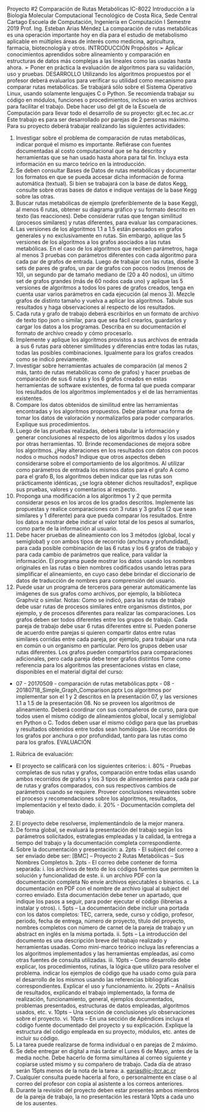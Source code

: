 Proyecto #2 Comparación de Rutas Metabólicas 
IC-8022 Introducción a la Biología Molecular Computacional 
Tecnológico de Costa Rica, Sede Central Cartago 
Escuela de Computación, Ingeniería en Computación 
I Semestre 2019 
Prof. Ing. Esteban Arias Méndez 
La comparación de rutas metabólicas es una operación importante hoy en día para el estudio de metabolismo aplicable en múltiples áreas de interés como medicina, agricultura, farmacia, biotecnología y otros. 
INTRODUCCIÓN 
Propósitos 
➢ Aplicar conocimientos aprendidos sobre alineamiento y comparación en estructuras de datos más complejas a las lineales como las usadas hasta ahora. ➢ Poner en práctica la evaluación de algoritmos para su validación, uso y 
pruebas. 
DESARROLLO 
Utilizando los algoritmos propuestos por el profesor deberá evaluarlos para verificar su utilidad como mecanismo para comparar rutas metabólicas. 
Se trabajará sólo sobre el Sistema Operativo Linux, usando solamente lenguajes C o Python. Se recomienda trabajar su código en módulos, funciones o procedimientos, incluso en varios archivos para facilitar el trabajo. Debe hacer uso del git de la Escuela de Computación para llevar todo el desarrollo de su proyecto: git.ec.tec.ac.cr 
Este trabajo es para ser desarrollado por parejas de 2 personas máximo. 
Para su proyecto deberá trabajar realizando las siguientes actividades: 
1. Investigar sobre el problema de comparación de rutas metabólicas, indicar porqué el mismo es importante. Refiérase con fuentes documentadas al costo computacional que se ha descrito y herramientas que se han usado hasta ahora para tal fin. Incluya esta información en su marco teórico en la introducción. 
2. Se deben consultar Bases de Datos de rutas metabólicas y documentar los formatos en que se pueda accesar dicha información de forma automática (textual). Si bien se trabajará con la base de datos Kegg, consulte sobre otras bases de datos e indique ventajas de la base Kegg sobre las otras. 
3. Buscar rutas metabólicas de ejemplo (preferiblemente de la base Kegg), al menos 6 rutas, obtener su diagrama gráfico y su formato descrito en texto (las reacciones). Debe considerar rutas que tengan similitud (procesos similares) y rutas diferentes, para evaluar las comparaciones. 
4. Las versiones de los algoritmos 1.1 a 1.5 están pensados en grafos generales y no exclusivamente en rutas. Sin embargo, aplique las 5 versiones de los algoritmos a los grafos asociados a las rutas metabólicas. En el caso de los algoritmos que reciben parámetros, haga al menos 3 pruebas con parámetros diferentes con cada algoritmo para cada par de grafos de entrada. Luego de trabajar con las rutas, diseñe 3 sets de pares de grafos, un par de grafos con pocos nodos (menos de 10), un segundo par de tamaño mediano de (20 a 40 nodos), un último set de grafos grandes (más de 60 nodos cada uno) y aplique las 5 versiones de algoritmos a todos los pares de grafos creados, tenga en cuenta usar varios parámetros en cada ejecución (al menos 3). Mezcle grafos de distinto tamaño y vuelva a aplicar los algoritmos. Tabule sus resultados y haga observaciones al respecto de los resultados. 
5. Cada ruta y grafo de trabajo deberá escribirlos en un formato de archivo de texto tipo json o similar, para que sea fácil crearlos, guardarlos y cargar los datos a los programas. Describa en su documentación el formato de archivo creado y cómo procesarlo. 
6. Implemente y aplique los algoritmos provistos a sus archivos de entrada a sus 6 rutas para obtener similitudes y diferencias entre todas las rutas, todas las posibles combinaciones. Igualmente para los grafos creados como se indicó previamente. 
7. Investigar sobre herramientas actuales de comparación (al menos 2 más, tanto de rutas metabólicas como de grafos) y hacer pruebas de comparación de sus 6 rutas y los 6 grafos creados en estas herramientas de software existentes, de forma tal que pueda comparar los resultados de los algoritmos implementados y el de las herramientas existentes. 
8. Compare los datos obtenidos de similitud entre las herramientas encontradas y los algoritmos propuestos. Debe plantear una forma de tomar los datos de valoración y normalizarlos para poder compararlos. Explique sus procedimientos. 
9. Luego de las pruebas realizadas, deberá tabular la información y generar conclusiones al respecto de los algoritmos dados y los usados por otras herramientas. 10. Brinde recomendaciones de mejora sobre los algoritmos. ¿Hay alteraciones en los resultados con datos con pocos nodos o muchos nodos? Indique que otros aspectos deben considerarse sobre el comportamiento de los algoritmos. Al utilizar como parámetros de entrada los mismos datos para el grafo A como para el grafo B, los algoritmos deben indicar que las rutas son prácticamente idénticas, ¿se logra obtener dichos resultados?, explique sus pruebas, valores y comentarios al respecto. 
11. Proponga una modificación a los algoritmos 1 y 2 que permita considerar pesos en los arcos de los grados descritos. Implemente las propuestas y realice comparaciones con 3 rutas y 3 grafos (2 que sean similares y 1 diferente) para que pueda comparar los resultados. Entre los datos a mostrar debe indicar el valor total de los pesos al sumarlos, como parte de la información al usuario. 
12. Debe hacer pruebas de alineamiento con los 3 métodos (global, local y semiglobal) y con ambos tipos de recorrido (anchura y profundidad), para cada posible combinación de las 6 rutas y los 6 grafos de trabajo y para cada cambio de parámetros que realice, para validar la información. El programa puede mostrar los datos usando los nombres originales en las rutas o bien nombres codificados usando letras para simplificar el alineamiento, en cuyo caso debe brindar el diccionario de datos de traducción de nombres para comprensión del usuario. 
13. Puede usar un programa de terceros para generar automáticamente las imágenes de sus grafos como archivos, por ejemplo, la biblioteca Graphviz o similar. 
Notas: 
Como se indicó, para las rutas de trabajo debe usar rutas de procesos similares entre organismos distintos, por ejemplo, y de procesos diferentes para realizar las comparaciones. Los grafos deben ser todos diferentes entre los grupos de trabajo. 
Cada pareja de trabajo debe usar 6 rutas diferentes entre sí. Pueden ponerse de acuerdo entre parejas si quieren compartir datos entre rutas similares corridas entre cada pareja, por ejemplo, para trabajar una ruta en común o un organismo en particular. Pero los grupos deben usar rutas 
diferentes. Los grafos pueden compartirlos para comparaciones adicionales, pero cada pareja debe tener grafos distintos 
Tome como referencia para los algoritmos las presentaciones vistas en clase, disponibles en el material digital del curso: 
- 07 - 20170509 - comparación de rutas metabólicas.pptx - 08 - 20180718_Simple_Graph_Comparison.pptx 
Los algoritmos por implementar son el 1 y 2 descritos en la presentación 07, y las versiones 1.1 a 1.5 de la presentación 08. 
No se proveen los algoritmos de alineamiento. Deberá coordinar con sus compañeros de curso, para que todos usen el mismo código de alineamientos global, local y semiglobal en Python o C. Todos deben usar el mismo código para que las pruebas y resultados obtenidos entre todos sean homólogas. 
Use recorridos de los grafos por anchura o por profundidad, tanto para las rutas como para los grafos. 
EVALUACIÓN 
1. Rúbrica de evaluación: 
- El proyecto se calificará con los siguientes criterios: 
i. 80% - Pruebas completas de sus rutas y grafos, comparación entre todas ellas usando ambos recorridos de grafos y los 3 tipos de alineamientos para cada par de rutas y grafos comparados, con sus respectivos cambios de parámetros cuando se requiere. Proveer conclusiones relevantes sobre el proceso y recomendaciones sobre los algoritmos, resultados, implementación y el texto dado. ii. 20% - Documentación completa del trabajo. 
2. El proyecto debe resolverse, implementándolo de la mejor manera. 
3. De forma global, se evaluará la presentación del trabajo según los parámetros solicitados, estrategias empleadas y la calidad, la entrega a tiempo del trabajo y la documentación completa correspondiente. 
4. Sobre la documentación y presentación: 
a. 2pts - El subject del correo a ser enviado debe ser: 
[BMC] – Proyecto 2 Rutas Metabólicas – Sus Nombres Completos b. 2pts - El correo debe contener de forma separada: 
i. los archivos de texto de los códigos fuentes que permiten 
la solución y funcionalidad de este. ii. un archivo PDF con la documentación completa 
No envíe archivos ejecutables o binarios. 
c. La documentación en PDF con el nombre de archivo igual al subject del correo enviado. Esta documentación debe tener un apartado, que indique los pasos a seguir, para poder ejecutar el código (librerías a instalar y otros). 
i. 5pts – La documentación debe incluir una portada con los datos completos: TEC, carrera, sede, curso y código, profesor, periodo, fecha de entrega, número de proyecto, título del 
proyecto, nombres completos con número de carnet de la pareja de trabajo y un abstract en inglés en la misma portada. ii. 5pts – La introducción del documento es una descripción breve del trabajo realizado y herramientas usadas. Como mini-marco teórico incluya las referencias a los algoritmos implementados y las herramientas empleadas, así como otras fuentes de consulta utilizadas. iii. 10pts – Como desarrollo debe explicar, los procedimientos, rutinas, la lógica que utilizo para resolver el problema. indicar los ejemplos de código que ha usado como guía para el desarrollo de los mismos usando las referencias bibliográficas correspondientes. Explicar el uso y funcionamiento. iv. 20pts – Análisis de resultados, explicando el trabajo implementado, la forma de realización, funcionamiento, general, ejemplos documentados, problemas presentados, estructuras de datos empleadas, algoritmos usados, etc. v. 10pts – Una sección de conclusiones y/o observaciones sobre el 
proyecto. vi. 10pts – En una sección de Apéndices incluya el código fuente documentado del proyecto y su explicación. Explique la estructura del código empleada en su proyecto, módulos, etc. antes de incluir su código. 
5. La tarea puede realizarse de forma individual o en parejas de 2 
máximo. 
6. Se debe entregar en digital a más tardar el Lunes 6 de Mayo, antes de la media noche. Debe hacerlo de forma simultánea al correo siguiente y copiarse usted mismo y su compañero de trabajo. Cada día de atraso serán 15pts menos de la nota de la tarea: 
a. earias@ic-itcr.ac.cr 
7. Cualquier consulta puede hacerla al foro, o personalmente en clase o al correo del profesor con copia al asistente a los correos anteriores. 
8. Durante la revisión del proyecto deben estar presentes ambos miembros de la pareja de trabajo, la no presentación les restará 10pts a cada uno de los ausentes. 
